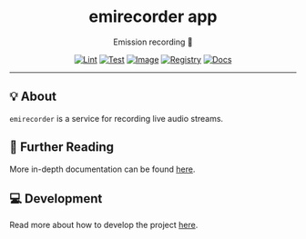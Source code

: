 <h1 align="center">emirecorder app</h1>

<div align="center">

Emission recording 🎥

[![Lint](https://github.com/radio-aktywne/app-emirecorder/actions/workflows/lint.yaml/badge.svg)](https://github.com/radio-aktywne/app-emirecorder/actions/workflows/lint.yaml)
[![Test](https://github.com/radio-aktywne/app-emirecorder/actions/workflows/test.yaml/badge.svg)](https://github.com/radio-aktywne/app-emirecorder/actions/workflows/test.yaml)
[![Image](https://github.com/radio-aktywne/app-emirecorder/actions/workflows/image.yaml/badge.svg)](https://github.com/radio-aktywne/app-emirecorder/actions/workflows/image.yaml)
[![Registry](https://github.com/radio-aktywne/app-emirecorder/actions/workflows/registry.yaml/badge.svg)](https://github.com/radio-aktywne/app-emirecorder/actions/workflows/registry.yaml)
[![Docs](https://github.com/radio-aktywne/app-emirecorder/actions/workflows/docs.yaml/badge.svg)](https://github.com/radio-aktywne/app-emirecorder/actions/workflows/docs.yaml)

</div>

---

## 💡 About

`emirecorder` is a service for recording live audio streams.

## 📄 Further Reading

More in-depth documentation can be found
[here](https://radio-aktywne.github.io/app-emirecorder).

## 💻 Development

Read more about how to develop the project
[here](https://github.com/radio-aktywne/app-emirecorder/blob/main/CONTRIBUTING.md).
